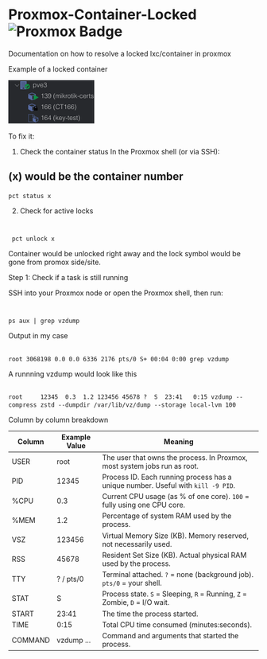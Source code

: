 # Proxmox-Container-Locked ![Proxmox Badge](https://img.shields.io/badge/Proxmox-orange?logo=proxmox&logoColor=white)


Documentation on how to resolve a locked lxc/container in proxmox

Example of a locked container

![Alt text](image/lockedlxc.png)

To fix it:

1. Check the container status
In the Proxmox shell (or via SSH):

## (x) would be the container number
    pct status x
2. Check for active locks
#
     pct unlock x
Container would be unlocked right away and the lock symbol would be gone from promox side/site.


Step 1: Check if a task is still running

SSH into your Proxmox node or open the Proxmox shell, then run:
#
    ps aux | grep vzdump
Output in my case 
##
    root 3068198 0.0 0.0 6336 2176 pts/0 S+ 00:04 0:00 grep vzdump
A runnning vzdump would look like this 
##
    root     12345  0.3  1.2 123456 45678 ?  S  23:41   0:15 vzdump --compress zstd --dumpdir /var/lib/vz/dump --storage local-lvm 100

Column by column breakdown

| Column   | Example Value | Meaning                                                                 |
|----------|---------------|-------------------------------------------------------------------------|
| USER     | root          | The user that owns the process. In Proxmox, most system jobs run as root. |
| PID      | 12345         | Process ID. Each running process has a unique number. Useful with `kill -9 PID`. |
| %CPU     | 0.3           | Current CPU usage (as % of one core). `100` = fully using one CPU core. |
| %MEM     | 1.2           | Percentage of system RAM used by the process.                           |
| VSZ      | 123456        | Virtual Memory Size (KB). Memory reserved, not necessarily used.        |
| RSS      | 45678         | Resident Set Size (KB). Actual physical RAM used by the process.        |
| TTY      | ? / pts/0     | Terminal attached. `?` = none (background job). `pts/0` = your shell.  |
| STAT     | S             | Process state. `S` = Sleeping, `R` = Running, `Z` = Zombie, `D` = I/O wait. |
| START    | 23:41         | The time the process started.                                           |
| TIME     | 0:15          | Total CPU time consumed (minutes:seconds).                             |
| COMMAND  | vzdump ...    | Command and arguments that started the process.                        |
